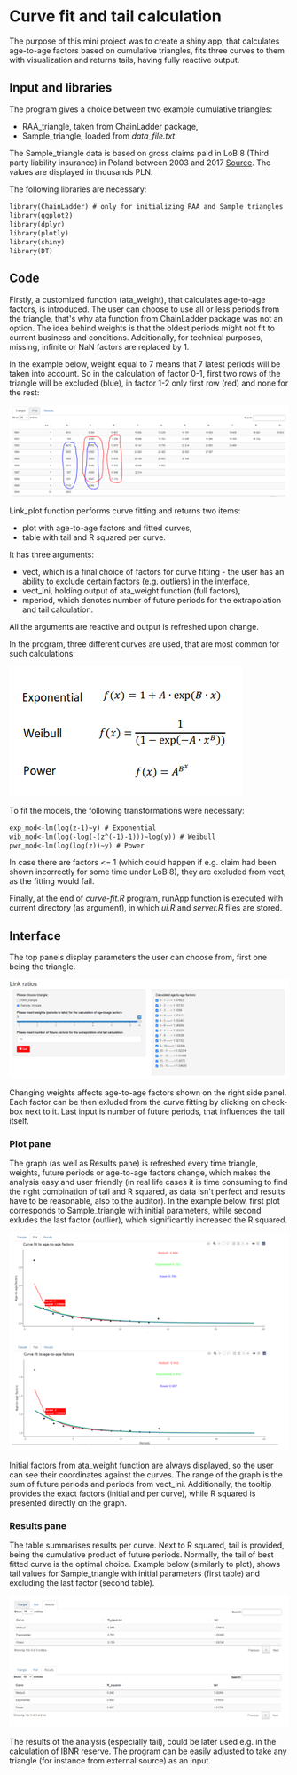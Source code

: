 # Curve fit and tail calculation

The purpose of this mini project was to create a shiny app, that calculates age-to-age factors based on cumulative triangles, fits three curves to them with visualization and returns tails, having fully reactive output. 

## Input and libraries

The program gives a choice between two example cumulative triangles:
- RAA_triangle, taken from ChainLadder package,
- Sample_triangle, loaded from *data_file.txt*.

The Sample_triangle data is based on gross claims paid in LoB 8 (Third party liability insurance) in Poland between 2003 and 2017 [Source](https://www.knf.gov.pl/?articleId=65250&p_id=18). The values are displayed in thousands PLN.

The following libraries are necessary:
```
library(ChainLadder) # only for initializing RAA and Sample triangles
library(ggplot2)
library(dplyr)
library(plotly)
library(shiny)
library(DT)
```

## Code

Firstly, a customized function (ata_weight), that calculates age-to-age factors, is introduced. The user can choose to use all or less periods from the triangle, that's why ata function from ChainLadder package was not an option. The idea behind weights is that the oldest periods might not fit to current business and conditions. Additionally, for technical purposes, missing, infinite or NaN factors are replaced by 1.

In the example below, weight equal to 7 means that 7 latest periods will be taken into account. So in the calculation of factor 0-1, first two rows of the triangle will be excluded (blue), in factor 1-2 only first row (red) and none for the rest:

![triangle](Screens/Triangle.PNG)

Link_plot function performs curve fitting and returns two items:
- plot with age-to-age factors and fitted curves,
- table with tail and R squared per curve.

It has three arguments:
- vect, which is a final choice of factors for curve fitting - the user has an ability to exclude certain factors (e.g. outliers) in the interface,
- vect_ini, holding output of ata_weight function (full factors),
- mperiod, which denotes number of future periods for the extrapolation and tail calculation.

All the arguments are reactive and output is refreshed upon change.

In the program, three different curves are used, that are most common for such calculations:

![curves](Screens/Curves.png)

To fit the models, the following transformations were necessary:
```
exp_mod<-lm(log(z-1)~y) # Exponential
wib_mod<-lm(log(-log(-(z^(-1)-1)))~log(y)) # Weibull
pwr_mod<-lm(log(log(z))~y) # Power
```
In case there are factors <= 1 (which could happen if e.g. claim had been shown incorrectly for some time under LoB 8), they are excluded from vect, as the fitting would fail.

Finally, at the end of *curve-fit.R* program, runApp function is executed with current directory (as argument), in which *ui.R* and *server.R* files are stored.


## Interface

The top panels display parameters the user can choose from, first one being the triangle.

![interface](Screens/Interface.png)

Changing weights affects age-to-age factors shown on the right side panel. Each factor can be then exluded from the curve fitting by clicking on check-box next to it. 
Last input is number of future periods, that influences the tail itself.

### Plot pane
The graph (as well as Results pane) is refreshed every time triangle, weights, future periods or age-to-age factors change, which makes the analysis easy and user friendly (in real life cases it is time consuming to find the right combination of tail and R squared, as data isn't perfect and results have to be reasonable, also to the auditor).
In the example below, first plot corresponds to Sample_triangle with initial parameters, while second exludes the last factor (outlier), which significantly increased the R squared.

![plot](Screens/Plot.png)

Initial factors from ata_weight function are always displayed, so the user can see their coordinates against the curves. The range of the graph is the sum of future periods and periods from vect_ini.
Additionally, the tooltip provides the exact factors (initial and per curve), while R squared is presented directly on the graph.

### Results pane
The table summarises results per curve. Next to R squared, tail is provided, being the cumulative product of future periods. Normally, the tail of best fitted curve is the optimal choice.
Example below (similarly to plot), shows tail values for Sample_triangle with initial parameters (first table) and excluding the last factor (second table).

![plot](Screens/Table.png)

The results of the analysis (especially tail), could be later used e.g. in the calculation of IBNR reserve. The program can be easily adjusted to take any triangle (for instance from external source) as an input.

